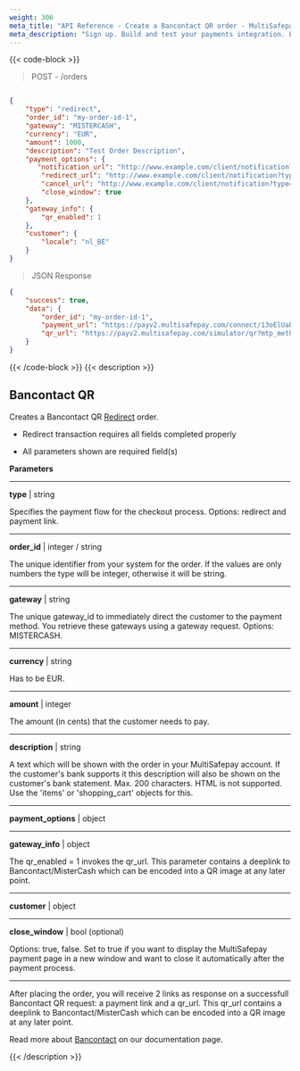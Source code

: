 ```yaml
---
weight: 306
meta_title: "API Reference - Create a Bancontact QR order - MultiSafepay Docs"
meta_description: "Sign up. Build and test your payments integration. Explore our products and services. Use our API Reference, SDKs, and wrappers. Get support."
---
```

{{< code-block >}}
> POST - /orders

```json

{
    "type": "redirect",
    "order_id": "my-order-id-1",
    "gateway": "MISTERCASH",
    "currency": "EUR",
    "amount": 1000,
    "description": "Test Order Description",
    "payment_options": {
       "notification_url": "http://www.example.com/client/notification?type=notification",
        "redirect_url": "http://www.example.com/client/notification?type=redirect",
        "cancel_url": "http://www.example.com/client/notification?type=cancel", 
        "close_window": true
    },
    "gateway_info": {
        "qr_enabled": 1
    },
    "customer": {
        "locale": "nl_BE"
    }
}
```

> JSON Response

```json
{
    "success": true,
    "data": {
        "order_id": "my-order-id-1",
        "payment_url": "https://payv2.multisafepay.com/connect/13oElUaESR7YS2b4gUJV9oI4tUXeb1mj1D8/?lang=nl_NL",
        "qr_url": "https://payv2.multisafepay.com/simulator/qr?mtp_method=mistercash&token=xxxx"
    }
}
```
{{< /code-block >}}
{{< description >}}
## Bancontact QR

Creates a Bancontact QR [Redirect](/faq/api/difference-between-direct-and-redirect) order.

* Redirect transaction requires all fields completed properly

* All parameters shown are required field(s)

**Parameters**

----------------
__type__ | string

Specifies the payment flow for the checkout process. Options: redirect and payment link.

----------------
__order_id__ | integer / string

The unique identifier from your system for the order. If the values are only numbers the type will be integer, otherwise it will be string.

----------------
__gateway__ | string

The unique gateway_id to immediately direct the customer to the payment method. You retrieve these gateways using a gateway request. Options: MISTERCASH.

----------------

__currency__ | string

Has to be EUR.

----------------
__amount__ | integer

The amount (in cents) that the customer needs to pay.

----------------
__description__ | string

A text which will be shown with the order in your MultiSafepay account. If the customer's bank supports it this description will also be shown on the customer's bank statement. Max. 200 characters. HTML is not supported. Use the 'items' or 'shopping_cart' objects for this.

----------------
__payment_options__ | object

----------------
__gateway_info__ | object

The qr_enabled = 1 invokes the qr_url. This parameter contains a deeplink to Bancontact/MisterCash which can be encoded into a QR image at any later point.

----------------
__customer__ | object

----------------

__close_window__ | bool (optional)


Options: true, false. Set to true if you want to display the MultiSafepay payment page in a new window and want to close it automatically after the payment process.

----------------

After placing the order, you will receive 2 links as response on a successfull Bancontact QR request: a payment link and a qr_url. This qr_url contains a deeplink to Bancontact/MisterCash which can be encoded into a QR image at any later point.


Read more about [Bancontact](/payment-methods/banks/bancontact) on our documentation page.

{{< /description >}}
